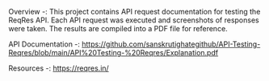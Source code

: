 Overview -:
This project contains API request documentation for testing the ReqRes API. Each API request was executed and screenshots of responses were taken. The results are compiled into a PDF file for reference.

API Documentation -:
https://github.com/sanskrutighategithub/API-Testing-Reqres/blob/main/API%20Testing-%20Reqres/Explanation.pdf

Resources -:
https://reqres.in/

